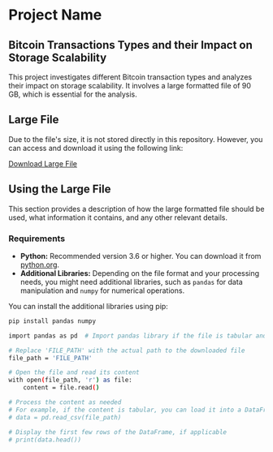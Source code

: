 # Project Name

## Bitcoin Transactions Types and their Impact on Storage Scalability

This project investigates different Bitcoin transaction types and analyzes their impact on storage scalability. It involves a large formatted file of 90 GB, which is essential for the analysis.

## Large File

Due to the file's size, it is not stored directly in this repository. However, you can access and download it using the following link:

[Download Large File](FILE_URL)

## Using the Large File

This section provides a description of how the large formatted file should be used, what information it contains, and any other relevant details.

### Requirements

- **Python:** Recommended version 3.6 or higher. You can download it from [python.org](https://www.python.org/downloads/).
- **Additional Libraries:** Depending on the file format and your processing needs, you might need additional libraries, such as `pandas` for data manipulation and `numpy` for numerical operations.

You can install the additional libraries using pip:

```sh
pip install pandas numpy

import pandas as pd  # Import pandas library if the file is tabular and you want to use a DataFrame

# Replace 'FILE_PATH' with the actual path to the downloaded file
file_path = 'FILE_PATH'

# Open the file and read its content
with open(file_path, 'r') as file:
    content = file.read()

# Process the content as needed
# For example, if the content is tabular, you can load it into a DataFrame
# data = pd.read_csv(file_path)

# Display the first few rows of the DataFrame, if applicable
# print(data.head())

